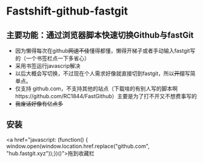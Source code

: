 # Fastshift-github-fastgit
## 主要功能：通过浏览器脚本快速切换Github与fastGit

* 因为懒得每次在github~~网速不佳~~懂得都懂，懒得开梯子或者手动输入fastgit写的（一个书签栏点一下多省心）
* 采用书签运行javascrip解决
* 以后大概会写切换，不过现在个人需求好像就直接切到fastgit，所以~~开摆~~写简单点。
* 仅支持 github.com，不支持其他的站点（下载啥的有别人写的脚本啊https://github.com/RC1844/FastGithub）主要是为了打不开又不想费事写的
* ~~我废话好像有亿点多~~
## 安装

<a href="javascript: (function() {    window.open(window.location.href.replace("github.com", "hub.fastgit.xyz"));})()">拖到收藏栏</a>
